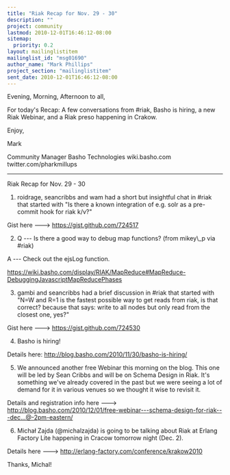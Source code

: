 ```yaml
---
title: "Riak Recap for Nov. 29 - 30"
description: ""
project: community
lastmod: 2010-12-01T16:46:12-08:00
sitemap:
  priority: 0.2
layout: mailinglistitem
mailinglist_id: "msg01690"
author_name: "Mark Phillips"
project_section: "mailinglistitem"
sent_date: 2010-12-01T16:46:12-08:00
---
```



Evening, Morning, Afternoon to all,

For today's Recap: A few conversations from #riak, Basho is hiring, a
new Riak Webinar, and a Riak preso happening in Crakow.

Enjoy,

Mark

Community Manager
Basho Technologies
wiki.basho.com
twitter.com/pharkmillups

----

Riak Recap for Nov. 29 - 30

1) roidrage, seancribbs and wam had a short but insightful chat in
#riak that started with "Is there a known integration of e.g. solr as
a pre-commit hook for riak k/v?"

Gist here ---&gt; https://gist.github.com/724517

2) Q --- Is there a good way to debug map functions? (from mikey\\_p via #riak)

 A --- Check out the ejsLog function.

 
https://wiki.basho.com/display/RIAK/MapReduce#MapReduce-DebuggingJavascriptMapReducePhases

3) gambi and seancribbs had a brief discussion in #riak that started
with "N=W and R=1 is the fastest possible way to get
reads from riak, is that correct? because that says: write to all
nodes but only read from the closest one, yes?"

Gist here ---&gt; https://gist.github.com/724530

4) Basho is hiring!

Details here: http://blog.basho.com/2010/11/30/basho-is-hiring/

5) We announced another free Webinar this morning on the blog. This
one will be led by Sean Cribbs and will be on Schema Design in Riak.
It's something we've already covered in the past but we were seeing a
lot of demand for it in various venues so we thought it wise to
revisit it.

Details and registration info here ---&gt;
http://blog.basho.com/2010/12/01/free-webinar---schema-design-for-riak---dec...@-2pm-eastern/

6) Michał Zajda (@michalzajda) is going to be talking about Riak at
Erlang Factory Lite happening in Cracow tomorrow night (Dec. 2).

Details here ---&gt; http://erlang-factory.com/conference/krakow2010

Thanks, Michal!

